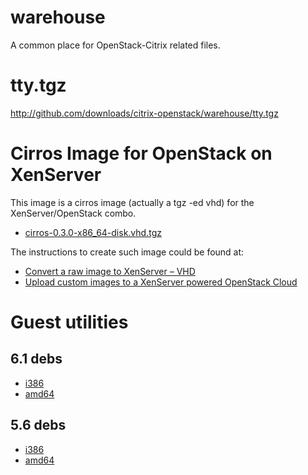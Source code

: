 warehouse
=========
A common place for OpenStack-Citrix related files.


tty.tgz
=======
http://github.com/downloads/citrix-openstack/warehouse/tty.tgz

Cirros Image for OpenStack on XenServer
=======================================
This image is a cirros image (actually a tgz -ed vhd) for the XenServer/OpenStack combo.
 * [cirros-0.3.0-x86_64-disk.vhd.tgz](https://github.com/downloads/citrix-openstack/warehouse/cirros-0.3.0-x86_64-disk.vhd.tgz)

The instructions to create such image could be found at:
 * [Convert a raw image to XenServer – VHD](http://blogs.citrix.com/2012/10/04/convert-a-raw-image-to-xenserver-vhd/)
 * [Upload custom images to a XenServer powered OpenStack Cloud](http://blogs.citrix.com/2012/10/17/upload-custom-images-to-a-xenserver-powered-openstack-cloud/)


Guest utilities
===============
6.1 debs
--------
 * [i386](https://github.com/downloads/citrix-openstack/warehouse/xe-guest-utilities_6.1.0-1033_i386.deb)
 * [amd64](https://github.com/downloads/citrix-openstack/warehouse/xe-guest-utilities_6.1.0-1033_amd64.deb)

5.6 debs
--------
 * [i386](https://github.com/downloads/citrix-openstack/warehouse/xe-guest-utilities_5.6.100-651_i386.deb)
 * [amd64](https://github.com/downloads/citrix-openstack/warehouse/xe-guest-utilities_5.6.100-651_amd64.deb)
